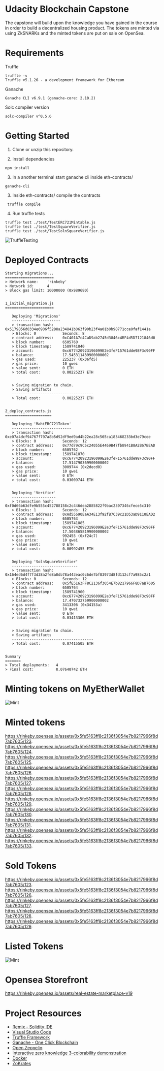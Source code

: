 # Udacity Blockchain Capstone

The capstone will build upon the knowledge you have gained in the course in order to build a decentralized housing product. 
The tokens are minted via using ZkSNARKs and the minted tokens are put on sale on OpenSea. 

# Requirements

Truffle
```
truffle -v
Truffle v5.1.26 - a development framework for Ethereum
```
Ganache
```
Ganache CLI v6.9.1 (ganache-core: 2.10.2)
```
Solc compiler version
```
solc-compiler v^0.5.6
```

# Getting Started

1. Clone or unzip this repository.

2. Install dependencies

```
npm install
```

3. In a another terminal start ganache cli inside eth-contracts/
```
ganache-cli 
```

3. Inside eth-contracts/ compile the contracts
```
 truffle compile  
```

4. Run truffle tests
```
truffle test ./test/TestERC721Mintable.js 
truffle test ./test/TestSquareVerifier.js 
truffle test ./test/TestSolnSquareVerifier.js
```

![TruffleTesting](img/Truffle-Tests.png)


# Deployed Contracts 

```
Starting migrations...
======================
> Network name:    'rinkeby'
> Network id:      4
> Block gas limit: 10000000 (0x989680)


1_initial_migration.js
======================

   Deploying 'Migrations'
   ----------------------
   > transaction hash:    0x5179856d0334e6906f5288a234841b063f90b23f4a01b0b98771cce0faf1441a
   > Blocks: 0            Seconds: 8
   > contract address:    0xC401A7c4CaD9ab2745d3846c4BF4d5D7121846d0
   > block number:        6505760
   > block timestamp:     1589741840
   > account:             0xc677420923196099E2e3feF15761dde98F3c90FF
   > balance:             17.545311439900000002
   > gas used:            225237 (0x36fd5)
   > gas price:           10 gwei
   > value sent:          0 ETH
   > total cost:          0.00225237 ETH


   > Saving migration to chain.
   > Saving artifacts
   -------------------------------------
   > Total cost:          0.00225237 ETH


2_deploy_contracts.js
=====================

   Deploying 'MahiERC721Token'
   ---------------------------
   > transaction hash:    0xe07a4dcf94767f707a8b5d92df9ed9ad4b22ea28c565ca183468233bd3e79cee
   > Blocks: 0            Seconds: 12
   > contract address:    0x77d79c9C5c24055E4469B47fb8941B8A2B67BEAD
   > block number:        6505762
   > block timestamp:     1589741870
   > account:             0xc677420923196099E2e3feF15761dde98F3c90FF
   > balance:             17.514790369900000002
   > gas used:            3009744 (0x2decd0)
   > gas price:           10 gwei
   > value sent:          0 ETH
   > total cost:          0.03009744 ETH


   Deploying 'Verifier'
   --------------------
   > transaction hash:    0xf0d66b63dfe9b555c452788158c2c446dea2885822f9bac2397346cfece5c310
   > Blocks: 1            Seconds: 12
   > contract address:    0xAd55690EaA34E13f92fB7C39c21D53aD9110EAD2
   > block number:        6505763
   > block timestamp:     1589741885
   > account:             0xc677420923196099E2e3feF15761dde98F3c90FF
   > balance:             17.504865819900000002
   > gas used:            992455 (0xf24c7)
   > gas price:           10 gwei
   > value sent:          0 ETH
   > total cost:          0.00992455 ETH


   Deploying 'SolnSquareVerifier'
   ------------------------------
   > transaction hash:    0x164ed6d4f7f3d38a2fe8a0db78a443eac0c6de7bf83973d8fd112cf7a985c2a1
   > Blocks: 0            Seconds: 12
   > contract address:    0x5fE5163FF8C2136f3054E7b8217966F8D7aB7605
   > block number:        6505764
   > block timestamp:     1589741900
   > account:             0xc677420923196099E2e3feF15761dde98F3c90FF
   > balance:             17.470732759900000002
   > gas used:            3413306 (0x34153a)
   > gas price:           10 gwei
   > value sent:          0 ETH
   > total cost:          0.03413306 ETH


   > Saving migration to chain.
   > Saving artifacts
   -------------------------------------
   > Total cost:          0.07415505 ETH


Summary
=======
> Total deployments:   4
> Final cost:          0.07640742 ETH

```

# Minting tokens on MyEtherWallet
![Mint](img/MyEhterWallet-Minting.png)

# Minted tokens
https://rinkeby.opensea.io/assets/0x5fe5163ff8c2136f3054e7b8217966f8d7ab7605/123.  
https://rinkeby.opensea.io/assets/0x5fe5163ff8c2136f3054e7b8217966f8d7ab7605/124.  
https://rinkeby.opensea.io/assets/0x5fe5163ff8c2136f3054e7b8217966f8d7ab7605/125.  
https://rinkeby.opensea.io/assets/0x5fe5163ff8c2136f3054e7b8217966f8d7ab7605/126.  
https://rinkeby.opensea.io/assets/0x5fe5163ff8c2136f3054e7b8217966f8d7ab7605/127.  
https://rinkeby.opensea.io/assets/0x5fe5163ff8c2136f3054e7b8217966f8d7ab7605/128.  
https://rinkeby.opensea.io/assets/0x5fe5163ff8c2136f3054e7b8217966f8d7ab7605/129.  
https://rinkeby.opensea.io/assets/0x5fe5163ff8c2136f3054e7b8217966f8d7ab7605/130.  
https://rinkeby.opensea.io/assets/0x5fe5163ff8c2136f3054e7b8217966f8d7ab7605/131.  
https://rinkeby.opensea.io/assets/0x5fe5163ff8c2136f3054e7b8217966f8d7ab7605/132.  
https://rinkeby.opensea.io/assets/0x5fe5163ff8c2136f3054e7b8217966f8d7ab7605/133.  


# Sold Tokens
https://rinkeby.opensea.io/assets/0x5fe5163ff8c2136f3054e7b8217966f8d7ab7605/123.  
https://rinkeby.opensea.io/assets/0x5fe5163ff8c2136f3054e7b8217966f8d7ab7605/126.  
https://rinkeby.opensea.io/assets/0x5fe5163ff8c2136f3054e7b8217966f8d7ab7605/127.  
https://rinkeby.opensea.io/assets/0x5fe5163ff8c2136f3054e7b8217966f8d7ab7605/128.  
https://rinkeby.opensea.io/assets/0x5fe5163ff8c2136f3054e7b8217966f8d7ab7605/129.  


# Listed Tokens
![Mint](img/UpdatedListingsMetaData.png)

# Opensea Storefront
https://rinkeby.opensea.io/assets/real-estate-marketplace-v19


# Project Resources

* [Remix - Solidity IDE](https://remix.ethereum.org/)
* [Visual Studio Code](https://code.visualstudio.com/)
* [Truffle Framework](https://truffleframework.com/)
* [Ganache - One Click Blockchain](https://truffleframework.com/ganache)
* [Open Zeppelin ](https://openzeppelin.org/)
* [Interactive zero knowledge 3-colorability demonstration](http://web.mit.edu/~ezyang/Public/graph/svg.html)
* [Docker](https://docs.docker.com/install/)
* [ZoKrates](https://github.com/Zokrates/ZoKrates)

